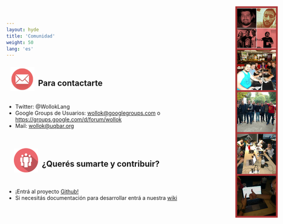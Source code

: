 ```yaml
---
layout: hyde
title: 'Comunidad'
weight: 50
lang: 'es'
---
```


<div style="padding: 10px;">
<img src="/images/mail.png" height="64" width="64" align="left"/>
<h2>&nbsp;&nbsp;Para contactarte</h2>
</div>

<img src="/images/comunidad/community_collage.jpg" style="
	position: absolute;
	top: 2em;
	right: 1em;
	height: 40em;
	width: 8em;
	z-index: -1;"/>

<ul>
<li>Twitter: @WollokLang</li>
<li>Google Groups de Usuarios: <a href="mailto:wollok@googlegroups.com">wollok@googlegroups.com</a> o <a href="https://groups.google.com/d/forum/wollok">https://groups.google.com/d/forum/wollok</a>
</li>
<li>Mail: <a href="mailto:wollok@uqbar.org">wollok@uqbar.org</a> </li>
</ul>

<br>
<div style="padding: 20px;">
<img src="/images/community.png" height="64" width="64" align="left"/>
<h2>&nbsp;&nbsp;¿Querés sumarte y contribuir?</h2>
</div>
<ul>
<li>¡Entrá al proyecto <a href="https://github.com/uqbar-project/wollok">Github!</a></li>
<li>Si necesitás documentación para desarrollar entrá a nuestra <a href="https://github.com/uqbar-project/wollok/wiki">wiki</a></li>
</ul>



